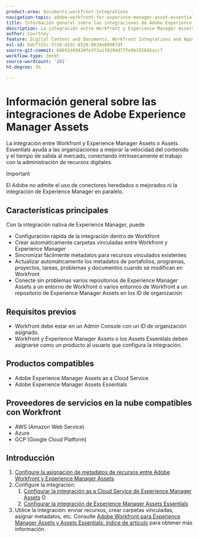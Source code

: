 ```yaml
---
product-area: documents;workfront-integrations
navigation-topic: adobe-workfront-for-experince-manager-asset-essentials
title: Información general sobre las integraciones de Adobe Experience Manager Assets
description: La integración entre Workfront y Experience Manager Assets o Assets Essentials permite a las organizaciones mejorar la velocidad del contenido y el tiempo de salida al mercado, conectando intrínsecamente el trabajo con la administración de recursos digitales.
author: Courtney
feature: Digital Content and Documents, Workfront Integrations and Apps
exl-id: bdcf315c-5710-41dc-8528-0634e89907df
source-git-commit: 68692d49420fe3f3a1f8294d77fe8b335845acc7
workflow-type: tm+mt
source-wordcount: '281'
ht-degree: 3%

---
```


# Información general sobre las integraciones de Adobe Experience Manager Assets

<!-- Audited: 12/2023 -->

La integración entre Workfront y Experience Manager Assets o Assets Essentials ayuda a las organizaciones a mejorar la velocidad del contenido y el tiempo de salida al mercado, conectando intrínsecamente el trabajo con la administración de recursos digitales.

>[!IMPORTANT]
>
>El Adobe no admite el uso de conectores heredados o mejorados ni la integración de Experience Manager en paralelo.

## Características principales

Con la integración nativa de Experience Manager, puede

* Configuración rápida de la integración dentro de Workfront
* Crear automáticamente carpetas vinculadas entre Workfront y Experience Manager
* Sincronizar fácilmente metadatos para recursos vinculados existentes
* Actualizar automáticamente los metadatos de portafolios, programas, proyectos, tareas, problemas y documentos cuando se modifican en Workfront
* Conecte sin problemas varios repositorios de Experience Manager Assets a un entorno de Workfront o varios entornos de Workfront a un repositorio de Experience Manager Assets en los ID de organización


## Requisitos previos

* Workfront debe estar en un Admin Console con un ID de organización asignado.
* Workfront y Experience Manager Assets o los Assets Essentials deben asignarse como un producto al usuario que configura la integración.


## Productos compatibles

* Adobe Experience Manager Assets as a Cloud Service
* Adobe Experience Manager Assets Essentials

## Proveedores de servicios en la nube compatibles con Workfront

* AWS (Amazon Web Service)
* Azure
* GCP (Google Cloud Platform)


## Introducción

1. [Configure la asignación de metadatos de recursos entre Adobe Workfront y Experience Manager Assets](https://experienceleague.adobe.com/docs/experience-manager-cloud-service/content/assets/integrations/configure-asset-metadata-mapping.html?lang=en).
1. Configure la integración:
   1. [Configurar la integración as a Cloud Service de Experience Manager Assets](/help/quicksilver/administration-and-setup/configure-integrations/configure-aacs-integration.md)
O
   1. [Configurar la integración de Experience Manager Assets Essentials](/help/quicksilver/documents/adobe-workfront-for-experience-manager-assets-essentials/setup-asset-essentials.md)
1. Utilice la integración: enviar recursos, crear carpetas vinculadas, asignar metadatos, etc. Consulte [Adobe Workfront para Experience Manager Assets y Assets Essentials: índice de artículo](/help/quicksilver/documents/adobe-workfront-for-experience-manager-assets-essentials/workfront-for-aem-asset-essentials.md) para obtener más información.
